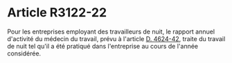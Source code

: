 # Article R3122-22

  
Pour les entreprises employant des travailleurs de nuit, le rapport annuel d'activité du médecin du travail, prévu à l'article [D. 4624-42][1], traite du travail de nuit tel qu'il a été pratiqué dans l'entreprise au cours de l'année considérée.

 [1]: /affichCodeArticle.do?cidTexte=LEGITEXT000006072050&idArticle=LEGIARTI000018493228&dateTexte=&categorieLien=cid
